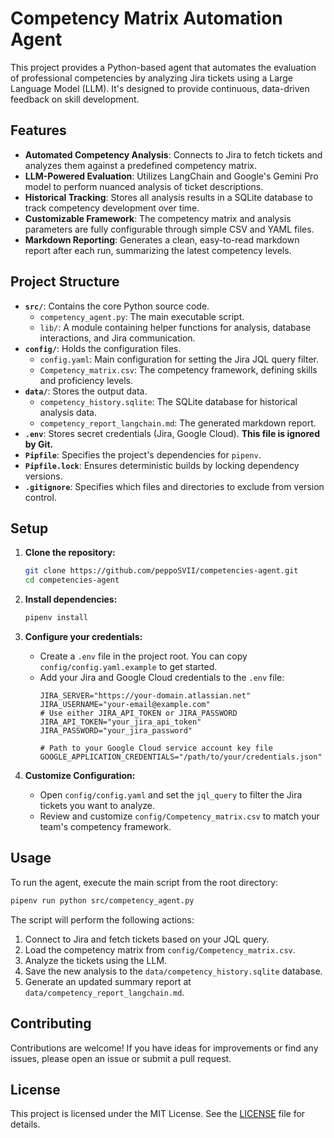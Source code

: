 # Competency Matrix Automation Agent

This project provides a Python-based agent that automates the evaluation of professional competencies by analyzing Jira tickets using a Large Language Model (LLM). It's designed to provide continuous, data-driven feedback on skill development.

## Features

- **Automated Competency Analysis**: Connects to Jira to fetch tickets and analyzes them against a predefined competency matrix.
- **LLM-Powered Evaluation**: Utilizes LangChain and Google's Gemini Pro model to perform nuanced analysis of ticket descriptions.
- **Historical Tracking**: Stores all analysis results in a SQLite database to track competency development over time.
- **Customizable Framework**: The competency matrix and analysis parameters are fully configurable through simple CSV and YAML files.
- **Markdown Reporting**: Generates a clean, easy-to-read markdown report after each run, summarizing the latest competency levels.

## Project Structure

-   **`src/`**: Contains the core Python source code.
    -   `competency_agent.py`: The main executable script.
    -   `lib/`: A module containing helper functions for analysis, database interactions, and Jira communication.
-   **`config/`**: Holds the configuration files.
    -   `config.yaml`: Main configuration for setting the Jira JQL query filter.
    -   `Competency_matrix.csv`: The competency framework, defining skills and proficiency levels.
-   **`data/`**: Stores the output data.
    -   `competency_history.sqlite`: The SQLite database for historical analysis data.
    -   `competency_report_langchain.md`: The generated markdown report.
-   **`.env`**: Stores secret credentials (Jira, Google Cloud). **This file is ignored by Git.**
-   **`Pipfile`**: Specifies the project's dependencies for `pipenv`.
-   **`Pipfile.lock`**: Ensures deterministic builds by locking dependency versions.
-   **`.gitignore`**: Specifies which files and directories to exclude from version control.

## Setup

1.  **Clone the repository:**
    ```bash
    git clone https://github.com/peppoSVII/competencies-agent.git
    cd competencies-agent
    ```

2.  **Install dependencies:**
    ```bash
    pipenv install
    ```

3.  **Configure your credentials:**
    -   Create a `.env` file in the project root. You can copy `config/config.yaml.example` to get started.
    -   Add your Jira and Google Cloud credentials to the `.env` file:
        ```env
        JIRA_SERVER="https://your-domain.atlassian.net"
        JIRA_USERNAME="your-email@example.com"
        # Use either JIRA_API_TOKEN or JIRA_PASSWORD
        JIRA_API_TOKEN="your_jira_api_token"
        JIRA_PASSWORD="your_jira_password"
        
        # Path to your Google Cloud service account key file
        GOOGLE_APPLICATION_CREDENTIALS="/path/to/your/credentials.json"
        ```

4.  **Customize Configuration:**
    -   Open `config/config.yaml` and set the `jql_query` to filter the Jira tickets you want to analyze.
    -   Review and customize `config/Competency_matrix.csv` to match your team's competency framework.

## Usage

To run the agent, execute the main script from the root directory:

```bash
pipenv run python src/competency_agent.py
```

The script will perform the following actions:
1.  Connect to Jira and fetch tickets based on your JQL query.
2.  Load the competency matrix from `config/Competency_matrix.csv`.
3.  Analyze the tickets using the LLM.
4.  Save the new analysis to the `data/competency_history.sqlite` database.
5.  Generate an updated summary report at `data/competency_report_langchain.md`.

## Contributing

Contributions are welcome! If you have ideas for improvements or find any issues, please open an issue or submit a pull request.

## License

This project is licensed under the MIT License. See the [LICENSE](LICENSE) file for details.
